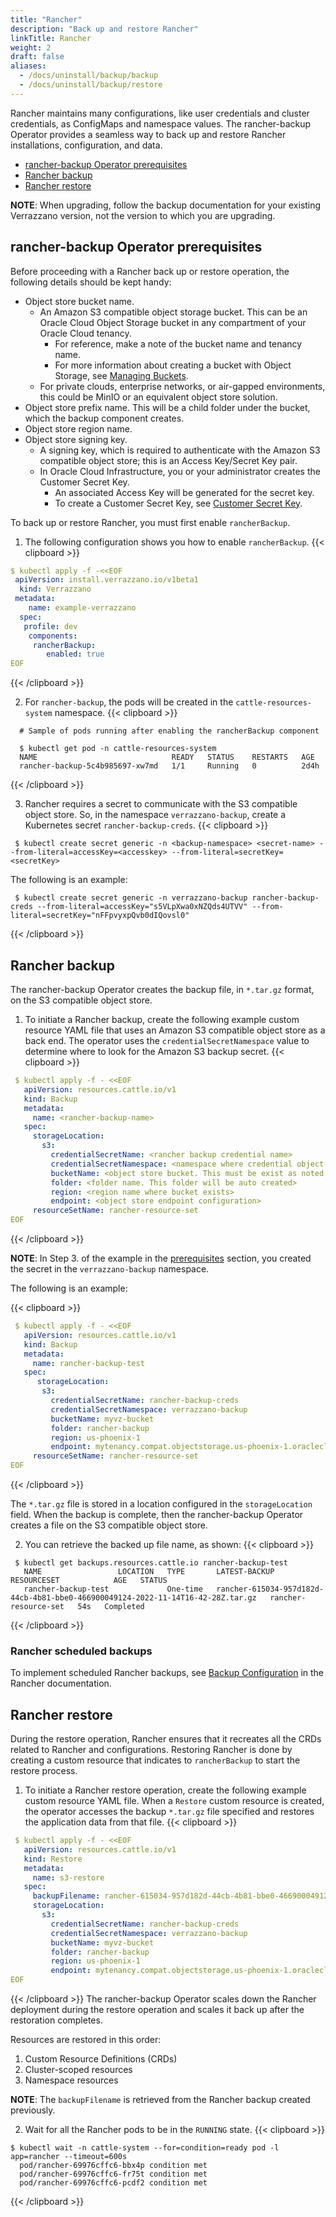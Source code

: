 ```yaml
---
title: "Rancher"
description: "Back up and restore Rancher"
linkTitle: Rancher
weight: 2
draft: false
aliases:
  - /docs/uninstall/backup/backup
  - /docs/uninstall/backup/restore
---
```


Rancher maintains many configurations, like user credentials and cluster credentials, as ConfigMaps and namespace values. The
rancher-backup Operator provides a seamless way to back up and restore Rancher installations, configuration, and data.

- [rancher-backup Operator prerequisites](#rancher-backup-operator-prerequisites)
- [Rancher backup](#rancher-backup)
- [Rancher restore](#rancher-restore)

**NOTE**: When upgrading, follow the backup documentation for your existing Verrazzano version, not the version to which you are upgrading.

## rancher-backup Operator prerequisites

Before proceeding with a Rancher back up or restore operation, the following details should be kept handy:

- Object store bucket name.
    - An Amazon S3 compatible object storage bucket. This can be an Oracle Cloud Object Storage bucket in any compartment of your Oracle Cloud tenancy.
        - For reference, make a note of the bucket name and tenancy name.
        - For more information about creating a bucket with Object Storage, see [Managing Buckets](https://docs.oracle.com/en-us/iaas/Content/Object/Tasks/managingbuckets.htm).
    - For private clouds, enterprise networks, or air-gapped environments, this could be MinIO or an equivalent object store solution.
- Object store prefix name. This will be a child folder under the bucket, which the backup component creates.
- Object store region name.
- Object store signing key.
   - A signing key, which is required to authenticate with the Amazon S3 compatible object store; this is an Access Key/Secret Key pair.
   - In Oracle Cloud Infrastructure, you or your administrator creates the Customer Secret Key.
      - An associated Access Key will be generated for the secret key.
      - To create a Customer Secret Key, see [Customer Secret Key](https://docs.oracle.com/en-us/iaas/Content/Identity/Tasks/managingcredentials.htm#create-secret-key).


To back up or restore Rancher, you must first enable `rancherBackup`.

1. The following configuration shows you how to enable `rancherBackup`.
{{< clipboard >}}
 ```yaml
$ kubectl apply -f -<<EOF
  apiVersion: install.verrazzano.io/v1beta1
   kind: Verrazzano
  metadata:
     name: example-verrazzano
   spec:
    profile: dev
     components:    
      rancherBackup:
         enabled: true
EOF
  ```
{{< /clipboard >}}

2. For `rancher-backup`, the pods will be created in the `cattle-resources-system` namespace.
{{< clipboard >}}

```shell
  # Sample of pods running after enabling the rancherBackup component

  $ kubectl get pod -n cattle-resources-system
  NAME                              READY   STATUS    RESTARTS   AGE
  rancher-backup-5c4b985697-xw7md   1/1     Running   0          2d4h

  ```
{{< /clipboard >}}

3. Rancher requires a secret to communicate with the S3 compatible object store. So, in the namespace `verrazzano-backup`, create a Kubernetes secret `rancher-backup-creds`.
{{< clipboard >}}
 ```shell
  $ kubectl create secret generic -n <backup-namespace> <secret-name> --from-literal=accessKey=<accesskey> --from-literal=secretKey=<secretKey>
  ```

The following is an example:

 ```shell
  $ kubectl create secret generic -n verrazzano-backup rancher-backup-creds --from-literal=accessKey="s5VLpXwa0xNZQds4UTVV" --from-literal=secretKey="nFFpvyxpQvb0dIQovsl0"
  ```
{{< /clipboard >}}

## Rancher backup

The rancher-backup Operator creates the backup file, in `*.tar.gz` format, on the S3 compatible object store.

1. To initiate a Rancher backup, create the following example custom resource YAML file that uses an Amazon S3 compatible object store as a back end.
   The operator uses the `credentialSecretNamespace` value to determine where to look for the Amazon S3 backup secret.
{{< clipboard >}}

 ```yaml
  $ kubectl apply -f - <<EOF
    apiVersion: resources.cattle.io/v1
    kind: Backup
    metadata:
      name: <rancher-backup-name>
    spec:
      storageLocation:
        s3:
          credentialSecretName: <rancher backup credential name>
          credentialSecretNamespace: <namespace where credential object was created>
          bucketName: <object store bucket. This must be exist as noted in pre-requisites section>
          folder: <folder name. This folder will be auto created>
          region: <region name where bucket exists>
          endpoint: <object store endpoint configuration>
      resourceSetName: rancher-resource-set
EOF
  ```
{{< /clipboard >}}

**NOTE**: In Step 3. of the example in the [prerequisites](#rancher-backup-operator-prerequisites) section, you created the secret in the `verrazzano-backup` namespace.

The following is an example:

{{< clipboard >}}

 ```yaml
  $ kubectl apply -f - <<EOF
    apiVersion: resources.cattle.io/v1
    kind: Backup
    metadata:
      name: rancher-backup-test
    spec:
       storageLocation:
        s3:
          credentialSecretName: rancher-backup-creds
          credentialSecretNamespace: verrazzano-backup
          bucketName: myvz-bucket
          folder: rancher-backup
          region: us-phoenix-1
          endpoint: mytenancy.compat.objectstorage.us-phoenix-1.oraclecloud.com
      resourceSetName: rancher-resource-set
EOF
   ```
{{< /clipboard >}}

   The `*.tar.gz` file is stored in a location configured in the `storageLocation` field.
   When the backup is complete, then the rancher-backup Operator creates a file on the S3 compatible object store.

2. You can retrieve the backed up file name, as shown:
{{< clipboard >}}
 ```shell
  $ kubectl get backups.resources.cattle.io rancher-backup-test
    NAME                 LOCATION   TYPE       LATEST-BACKUP                                                                     RESOURCESET            AGE   STATUS
    rancher-backup-test             One-time   rancher-615034-957d182d-44cb-4b81-bbe0-466900049124-2022-11-14T16-42-28Z.tar.gz   rancher-resource-set   54s   Completed
  ```
{{< /clipboard >}}

### Rancher scheduled backups

To implement scheduled Rancher backups, see [Backup Configuration](https://rancher.com/docs/rancher/v2.5/en/backups/configuration/backup-config/) in the Rancher documentation.  


## Rancher restore

During the restore operation, Rancher ensures that it recreates all the CRDs related to Rancher and configurations.
Restoring Rancher is done by creating a custom resource that indicates to `rancherBackup` to start the restore process.

1. To initiate a Rancher restore operation, create the following example custom resource YAML file.
   When a `Restore` custom resource is created, the operator accesses the backup `*.tar.gz` file specified and restores the application data from that file.
{{< clipboard >}}

 ```yaml
  $ kubectl apply -f - <<EOF
    apiVersion: resources.cattle.io/v1
    kind: Restore
    metadata:
      name: s3-restore
    spec:
      backupFilename: rancher-615034-957d182d-44cb-4b81-bbe0-466900049124-2022-11-14T16-42-28Z.tar.gz
      storageLocation:
        s3:
          credentialSecretName: rancher-backup-creds
          credentialSecretNamespace: verrazzano-backup
          bucketName: myvz-bucket
          folder: rancher-backup
          region: us-phoenix-1
          endpoint: mytenancy.compat.objectstorage.us-phoenix-1.oraclecloud.com
EOF
   ```
{{< /clipboard >}}
   The rancher-backup Operator scales down the Rancher deployment during the restore operation and scales it back up after the restoration completes.

   Resources are restored in this order:
   1. Custom Resource Definitions (CRDs)
   2. Cluster-scoped resources
   3. Namespace resources

   **NOTE**: The `backupFilename` is retrieved from the Rancher backup created previously.

2. Wait for all the Rancher pods to be in the `RUNNING` state.
{{< clipboard >}}
 ```shell
 $ kubectl wait -n cattle-system --for=condition=ready pod -l app=rancher --timeout=600s
   pod/rancher-69976cffc6-bbx4p condition met
   pod/rancher-69976cffc6-fr75t condition met
   pod/rancher-69976cffc6-pcdf2 condition met
   ```
{{< /clipboard >}}
